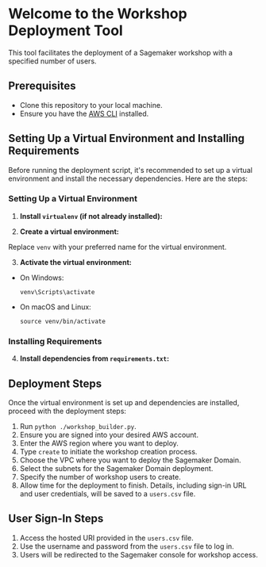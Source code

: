 # Welcome to the Workshop Deployment Tool

This tool facilitates the deployment of a Sagemaker workshop with a specified number of users.

## Prerequisites
- Clone this repository to your local machine.
- Ensure you have the [AWS CLI](https://docs.aws.amazon.com/cli/latest/userguide/getting-started-install.html) installed.

## Setting Up a Virtual Environment and Installing Requirements

Before running the deployment script, it's recommended to set up a virtual environment and install the necessary dependencies. Here are the steps:

### Setting Up a Virtual Environment

1. **Install `virtualenv` (if not already installed):**

2. **Create a virtual environment:**

Replace `venv` with your preferred name for the virtual environment.

3. **Activate the virtual environment:**
- On Windows:
  ```
  venv\Scripts\activate
  ```
- On macOS and Linux:
  ```
  source venv/bin/activate
  ```

### Installing Requirements

4. **Install dependencies from `requirements.txt`:**

## Deployment Steps

Once the virtual environment is set up and dependencies are installed, proceed with the deployment steps:

1. Run `python ./workshop_builder.py`.
2. Ensure you are signed into your desired AWS account.
3. Enter the AWS region where you want to deploy.
4. Type `create` to initiate the workshop creation process.
5. Choose the VPC where you want to deploy the Sagemaker Domain.
6. Select the subnets for the Sagemaker Domain deployment.
7. Specify the number of workshop users to create.
8. Allow time for the deployment to finish. Details, including sign-in URL and user credentials, will be saved to a `users.csv` file.

## User Sign-In Steps

1. Access the hosted URI provided in the `users.csv` file.
2. Use the username and password from the `users.csv` file to log in.
3. Users will be redirected to the Sagemaker console for workshop access.
